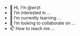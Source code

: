 - 👋 Hi, I’m @wrzt
- 👀 I’m interested in ...
- 🌱 I’m currently learning ...
- 💞️ I’m looking to collaborate on ...
- 📫 How to reach me ...

<!---
wrzt/wrzt is a ✨ special ✨ repository because its `README.md` (this file) appears on your GitHub profile.
You can click the Preview link to take a look at your changes.
--->
